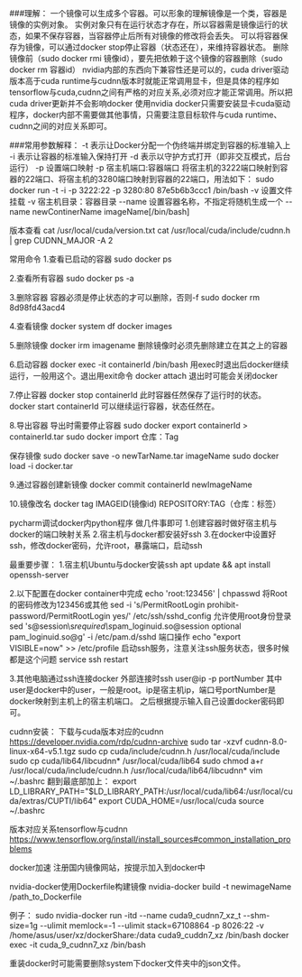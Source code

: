###理解：
     一个镜像可以生成多个容器。可以形象的理解镜像是一个类，容器是镜像的实例对象。
实例对象只有在运行状态才存在，所以容器需是镜像运行的状态，如果不保存容器，当容器停止后所有对镜像的修改将会丢失。
可以将容器保存为镜像，可以通过docker stop停止容器（状态还在），来维持容器状态。
删除镜像前（sudo docker rmi 镜像id），要先把依赖于这个镜像的容器删除（sudo docker rm 容器id）
     nvidia内部的东西向下兼容性还是可以的，cuda driver驱动版本高于cuda runtime与cudnn版本时就能正常调用显卡，但是具体的程序如tensorflow与cuda,cudnn之间有严格的对应关系,必须对应才能正常调用。所以把cuda driver更新并不会影响docker
     使用nvidia docker只需要安装显卡cuda驱动程序，docker内部不需要做其他事情，只需要注意目标软件与cuda runtime、cudnn之间的对应关系即可。

###常用参数解释：
-t 表示让Docker分配一个伪终端并绑定到容器的标准输入上
-i 表示让容器的标准输入保持打开
-d 表示以守护方式打开（即非交互模式，后台运行）
-p 设置端口映射 -p 宿主机端口:容器端口 
将宿主机的3222端口映射到容器的22端口、将宿主机的3280端口映射到容器的22端口，用法如下：
sudo docker run -t -i -p 3222:22 -p 3280:80 87e5b6b3ccc1 /bin/bash
-v 设置文件挂载
-v 宿主机目录：容器目录
--name 设置容器名称，不指定将随机生成一个
--name newContinerName imageName[/bin/bash]

版本查看
cat /usr/local/cuda/version.txt
cat /usr/local/cuda/include/cudnn.h | grep CUDNN_MAJOR -A 2

常用命令
1.查看已启动的容器
sudo docker ps

2.查看所有容器
sudo docker ps -a　　

3.删除容器
容器必须是停止状态的才可以删除，否则-f
sudo docker rm 8d98fd43acd4

4.查看镜像
docker system df
docker images

5.删除镜像
docker irm imagename 删除镜像时必须先删除建立在其之上的容器

6.启动容器
docker exec -it containerId /bin/bash 用exec时退出后docker继续运行，一般用这个。退出用exit命令
docker attach 退出时可能会关闭docker

7.停止容器
docker stop containerId 此时容器任然保存了运行时的状态。
docker start containerId 可以继续运行容器，状态任然在。

8.导出容器
导出时需要停止容器
sudo docker export containerId > containerId.tar
sudo docker import 仓库：Tag

保存镜像
sudo docker save -o newTarName.tar imageName
sudo docker load -i docker.tar

9.通过容器创建新镜像
docker commit containerId newImageName

10.镜像改名
docker tag IMAGEID(镜像id) REPOSITORY:TAG（仓库：标签）

pycharm调试docker内python程序
做几件事即可
1.创建容器时做好宿主机与docker的端口映射关系
2.宿主机与docker都安装好ssh
3.在docker中设置好ssh，修改docker密码，允许root，暴露端口，启动ssh

最重要步骤：
1.宿主机Ubuntu与docker安装ssh
apt update && apt install openssh-server

2.以下配置在docker container中完成
echo 'root:123456' | chpasswd
将Root的密码修改为123456或其他
sed -i 's/PermitRootLogin prohibit-password/PermitRootLogin yes/' /etc/ssh/sshd_config
允许使用root身份登录
sed 's@session\s*required\s*pam_loginuid.so@session optional pam_loginuid.so@g' -i /etc/pam.d/sshd
端口操作
echo "export VISIBLE=now" >> /etc/profile
启动ssh服务，注意关注ssh服务状态，很多时候都是这个问题
service ssh restart

3.其他电脑通过ssh连接docker
外部连接时ssh user@ip -p portNumber
其中user是docker中的user，一般是root。ip是宿主机ip，端口号portNumber是docker映射到主机上的宿主机端口。
之后根据提示输入自己设置docker密码即可。

cudnn安装：
下载与cuda版本对应的cudnn
     https://developer.nvidia.com/rdp/cudnn-archive
    sudo tar -xzvf cudnn-8.0-linux-x64-v5.1.tgz
    sudo cp cuda/include/cudnn.h /usr/local/cuda/include
    sudo cp cuda/lib64/libcudnn* /usr/local/cuda/lib64
    sudo chmod a+r /usr/local/cuda/include/cudnn.h /usr/local/cuda/lib64/libcudnn*
    vim ~/.bashrc 
翻到最底部加上： 
    export LD_LIBRARY_PATH="$LD_LIBRARY_PATH:/usr/local/cuda/lib64:/usr/local/cuda/extras/CUPTI/lib64" 
    export CUDA_HOME=/usr/local/cuda
    source ~/.bashrc

版本对应关系tensorflow与cudnn
https://www.tensorflow.org/install/install_sources#common_installation_problems

docker加速
注册国内镜像网站，按提示加入到docker中

nvidia-docker使用Dockerfile构建镜像
nvidia-docker build -t newimageName /path_to_Dockerfile

例子：
sudo nvidia-docker run -itd --name cuda9_cudnn7_xz_t --shm-size=1g --ulimit memlock=-1 --ulimit stack=67108864 -p 8026:22 -v /home/asus/user/xz/dockerShare:/data cuda9_cuddn7_xz /bin/bash
docker exec -it cuda_9_cudnn7_xz /bin/bash

重装docker时可能需要删除system下docker文件夹中的json文件。

